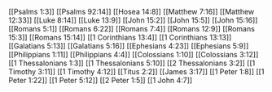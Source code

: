 [[Psalms 1:3]]
[[Psalms 92:14]]
[[Hosea 14:8]]
[[Matthew 7:16]]
[[Matthew 12:33]]
[[Luke 8:14]]
[[Luke 13:9]]
[[John 15:2]]
[[John 15:5]]
[[John 15:16]]
[[Romans 5:1]]
[[Romans 6:22]]
[[Romans 7:4]]
[[Romans 12:9]]
[[Romans 15:3]]
[[Romans 15:14]]
[[1 Corinthians 13:4]]
[[1 Corinthians 13:13]]
[[Galatians 5:13]]
[[Galatians 5:16]]
[[Ephesians 4:23]]
[[Ephesians 5:9]]
[[Philippians 1:11]]
[[Philippians 4:4]]
[[Colossians 1:10]]
[[Colossians 3:12]]
[[1 Thessalonians 1:3]]
[[1 Thessalonians 5:10]]
[[2 Thessalonians 3:2]]
[[1 Timothy 3:11]]
[[1 Timothy 4:12]]
[[Titus 2:2]]
[[James 3:17]]
[[1 Peter 1:8]]
[[1 Peter 1:22]]
[[1 Peter 5:12]]
[[2 Peter 1:5]]
[[1 John 4:7]]
